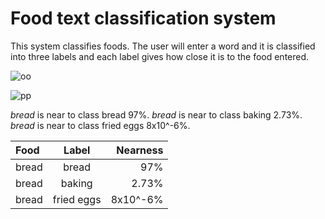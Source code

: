# Food text classification system

This system classifies foods. The user will enter a word and it is classified into three labels and each label gives how close it is to the food entered.


![oo](https://user-images.githubusercontent.com/84277488/146241587-134acdfb-ae1e-4da0-a94e-4bb4ffec08d9.PNG)

![pp](https://user-images.githubusercontent.com/84277488/146241802-5bf8674d-3f3e-4cca-a7f1-3f3c4e6cb797.jpg)

*bread* is near to class bread 97%.
*bread* is near to class baking 2.73%.
*bread* is near to class fried eggs 8x10^-6%.


|    Food      |    Label      |  Nearness |
| :----------- |:-------------:| ---------:|
|    bread     |    bread      |    97%    |
|    bread     |    baking     |   2.73%   |
|    bread     |  fried eggs   |  8x10^-6% |

